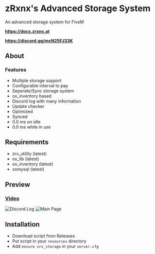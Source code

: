 # zRxnx's Advanced Storage System

An advanced storage system for FiveM

**https://docs.zrxnx.at**

**https://discord.gg/mcN25FJ33K**

## About

### Features

- Multiple storage support
- Configurable interval to pay
- Seperate/Sync storage system
- ox_inventory based
- Discord log with many information
- Update checker
- Optimized
- Synced
- 0.0 ms on idle
- 0.0 ms while in use

## Requirements

- zrx_utility (latest)
- ox_lib (latest)
- ox_inventory (latest)
- oxmysql (latest)

## Preview

### [Video]()

![Discord Log](https://i.imgur.com/TDfftS2.png)
![Main Page]()

## Installation

- Download script from Releases
- Put script in your `resources` directory
- Add `ensure zrx_storage` in your `server.cfg`
